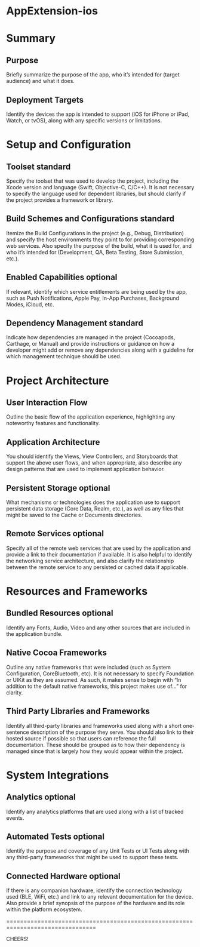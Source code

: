 # AppExtension-ios

# Summary

## Purpose

Briefly summarize the purpose of the app, who it’s intended for (target audience) and what it does.

## Deployment Targets

Identify the devices the app is intended to support (iOS for iPhone or iPad, Watch, or tvOS), along with any specific versions or limitations.

# Set­up and Configuration

## Toolset standard

Specify the toolset that was used to develop the project, including the Xcode version and language (Swift, Objective­-C, C/C++). It is not necessary to specify the language used for dependent libraries, but should clarify if the project provides a framework or library.

## Build Schemes and Configurations standard

Itemize the Build Configurations in the project (e.g., Debug, Distribution) and specify the host environments they point to for providing corresponding web services. Also specify the purpose of the build, what it is used for, and who it’s intended for (Development, QA, Beta Testing, Store Submission, etc.).

## Enabled Capabilities optional

If relevant, identify which service entitlements are being used by the app, such as Push Notifications, Apple Pay, In­-App Purchases, Background Modes, iCloud, etc.

  

## Dependency Management standard

Indicate how dependencies are managed in the project (Cocoapods, Carthage, or Manual) and provide instructions or guidance on how a developer might add or remove any dependencies along with a guideline for which management technique should be used.

  

# Project Architecture

## User Interaction Flow

Outline the basic flow of the application experience, highlighting any noteworthy features and functionality.

## Application Architecture

You should identify the Views, View Controllers, and Storyboards that support the above user flows, and when appropriate, also describe any design patterns that are used to implement application behavior.

## Persistent Storage optional

What mechanisms or technologies does the application use to support persistent data storage (Core Data, Realm, etc.), as well as any files that might be saved to the Cache or Documents directories.

## Remote Services optional

Specify all of the remote web services that are used by the application and provide a link to their documentation if available. It is also helpful to identify the networking service architecture, and also clarify the relationship between the remote service to any persisted or cached data if applicable.

# Resources and Frameworks

## Bundled Resources optional

Identify any Fonts, Audio, Video and any other sources that are included in the application bundle.

## Native Cocoa Frameworks

Outline any native frameworks that were included (such as System Configuration, CoreBluetooth, etc). It is not necessary to specify Foundation or UIKit as they are assumed. As such, it makes sense to begin with “In addition to the default native frameworks, this project makes use of...” for clarity.

## Third­ Party Libraries and Frameworks

Identify all third­-party libraries and frameworks used along with a short one­ sentence description of the purpose they serve. You should also link to their hosted source if possible so that users can reference the full documentation. These should be grouped as to how their dependency is managed since that is largely how they would appear within the project.

  

# System Integrations

## Analytics optional

Identify any analytics platforms that are used along with a list of tracked events.

  

## Automated Tests optional

Identify the purpose and coverage of any Unit Tests or UI Tests along with any third­-party frameworks that might be used to support these tests.

  

## Connected Hardware optional

If there is any companion hardware, identify the connection technology used (BLE, Wi­Fi, etc.) and link to any relevant documentation for the device. Also provide a brief synopsis of the purpose of the hardware and its role within the platform ecosystem.

================================================================================  
  

CHEERS!
